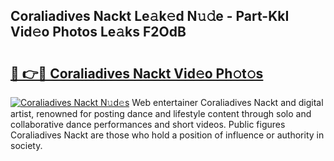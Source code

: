 ## Coraliadives Nackt Le𝚊k𝚎d N𝚞𝚍e - Part-KkI Vid𝚎o Photos Le𝚊ks F2OdB

# <h2><a href="http://fb1m7nl.evod.top/?m=Coraliadives+Nackt">🔗 👉🔴 Coraliadives Nackt Vid𝚎o Ph𝚘t𝚘s</a></h2>

[![Coraliadives Nackt N𝚞d𝚎s](https://i.imgur.com/8V9OHl7.gif)](http://fb1m7nl.evod.top/?m=Coraliadives+Nackt)
Web entertainer Coraliadives Nackt and digital artist, renowned for posting dance and lifestyle content through solo and collaborative dance performances and short videos. Public figures Coraliadives Nackt are those who hold a position of influence or authority in society. 
